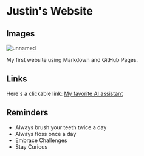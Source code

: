 # Justin's Website
## Images

![unnamed](https://github.com/user-attachments/assets/57de1947-753d-44c1-b0b6-3473b3999a61)

My first website using Markdown and GitHub Pages.

## Links

Here's a clickable link: [My favorite AI assistant](https://chat.openai.com/)

## Reminders

- Always brush your teeth twice a day
- Always floss once a day
- Embrace Challenges
- Stay Curious
